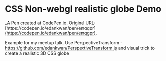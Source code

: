 # CSS Non-webgl realistic globe Demo
 _A Pen created at CodePen.io. Original URL: [https://codepen.io/edankwan/pen/emqgpr](https://codepen.io/edankwan/pen/emqgpr).

 Example for my meetup talk. Use PerspectiveTransform - https://github.com/edankwan/PerspectiveTransform.js and visual trick to create a realistic 3D CSS globe
